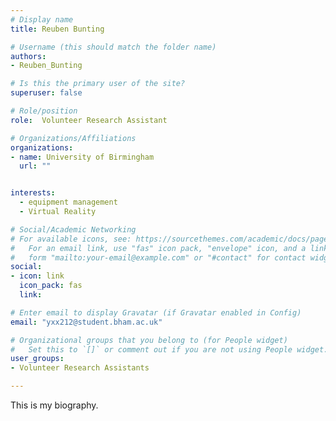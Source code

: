 ```yaml
---
# Display name
title: Reuben Bunting

# Username (this should match the folder name)
authors:
- Reuben_Bunting

# Is this the primary user of the site?
superuser: false

# Role/position
role:  Volunteer Research Assistant

# Organizations/Affiliations
organizations:
- name: University of Birmingham
  url: ""


interests:
  - equipment management
  - Virtual Reality

# Social/Academic Networking
# For available icons, see: https://sourcethemes.com/academic/docs/page-builder/#icons
#   For an email link, use "fas" icon pack, "envelope" icon, and a link in the
#   form "mailto:your-email@example.com" or "#contact" for contact widget.
social:
- icon: link
  icon_pack: fas
  link: 

# Enter email to display Gravatar (if Gravatar enabled in Config)
email: "yxx212@student.bham.ac.uk"

# Organizational groups that you belong to (for People widget)
#   Set this to `[]` or comment out if you are not using People widget.
user_groups:
- Volunteer Research Assistants 

---
```



This is my biography.